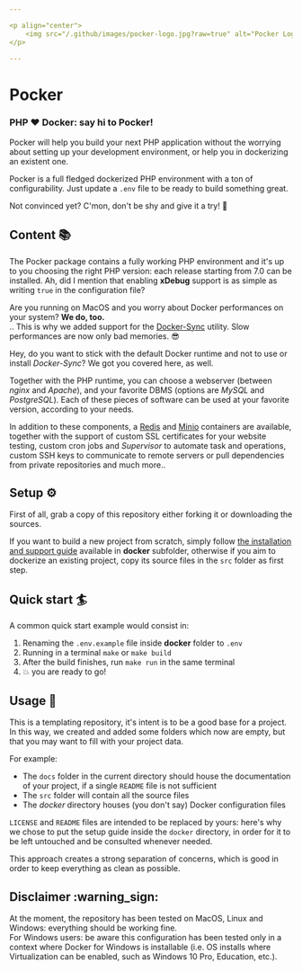 ```yaml
---

<p align="center">
    <img src="/.github/images/pocker-logo.jpg?raw=true" alt="Pocker Logo"/>
</p>

---
```


# Pocker

### PHP :heart: Docker: say hi to Pocker!
Pocker will help you build your next PHP application without the worrying about setting up your development environment,
or help you in dockerizing an existent one.

Pocker is a full fledged dockerized PHP environment with a ton of configurability. Just update a `.env` file to be ready
to build something great.

Not convinced yet? C'mon, don't be shy and give it a try! :muscle:

## Content :books:
The Pocker package contains a fully working PHP environment and it's up to you choosing the right PHP version: each release
starting from 7.0 can be installed. Ah, did I mention that enabling **xDebug** support is as simple as writing `true` in
the configuration file?

Are you running on MacOS and you worry about Docker performances on your system?
**We do, too.**  
.. This is why we added support for the [Docker-Sync](http://docker-sync.io/) utility. Slow performances are now only 
bad memories. :sunglasses:

Hey, do you want to stick with the default Docker runtime and not to use or install _Docker-Sync_? We got you covered here,
as well.

Together with the PHP runtime, you can choose a webserver (between _nginx_ and _Apache_), and your favorite
DBMS (options are _MySQL_ and _PostgreSQL_). Each of these pieces of software can be used at your favorite version, according
to your needs.

In addition to these components, a [Redis](https://redis.io/) and [Minio](https://min.io) containers are available,
together with the support of custom SSL certificates for your website testing, custom cron jobs and _Supervisor_ to 
automate task and operations, custom SSH keys to communicate to remote servers or pull dependencies from private 
repositories and much more..

## Setup :gear:
First of all, grab a copy of this repository either forking it or downloading the sources.

If you want to build a new project from scratch, simply follow [the installation and support guide](docker/Readme.md)
available in **docker** subfolder, otherwise if you aim to dockerize an existing project, copy its source files in the
`src` folder as first step.

## Quick start :surfer:
A common quick start example would consist in:
1. Renaming the `.env.example` file inside **docker** folder to `.env`
2. Running in a terminal `make` or `make build`
3. After the build finishes, run `make run` in the same terminal
4. :boom: you are ready to go!

## Usage :rocket:
This is a templating repository, it's intent is to be a good base for a project. In this way, we created and added
some folders which now are empty, but that you may want to fill with your project data.

For example:
- The `docs` folder in the current directory should house the documentation of your project, if a single
`README` file is not sufficient
- The `src` folder will contain all the source files
- The _docker_ directory houses (you don't say) Docker configuration files

`LICENSE` and `README` files are intended to be replaced by yours: here's why we chose to put the setup guide inside
the `docker` directory, in order for it to be left untouched and be consulted whenever needed.

This approach creates a strong separation of concerns, which is good in order to keep everything as clean as possible.

## Disclaimer :warning_sign:
At the moment, the repository has been tested on MacOS, Linux and Windows: everything should be working fine.  
For Windows users: be aware this configuration has been tested only in a context where Docker for Windows is 
installable (i.e. OS installs where Virtualization can be enabled, such as Windows 10 Pro, Education, etc.).    
